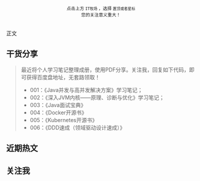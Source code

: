 <small style="text-align: center;display:block">点击上方 `IT牧场` ，选择 `置顶或者星标` </small>
<small style="text-align: center;display:block">您的关注意义重大！</small><br>



正文




## 干货分享

> 最近将个人学习笔记整理成册，使用PDF分享。关注我，回复如下代码，即可获得百度盘地址，无套路领取！
>
> - 001：《Java并发与高并发解决方案》学习笔记；
> - 002：《深入JVM内核——原理、诊断与优化》学习笔记；
> - 003：《Java面试宝典》
> - 004：《Docker开源书》
> - 005：《Kubernetes开源书》
> - 006：《DDD速成（领域驱动设计速成）》
> 



## 近期热文




## 关注我

